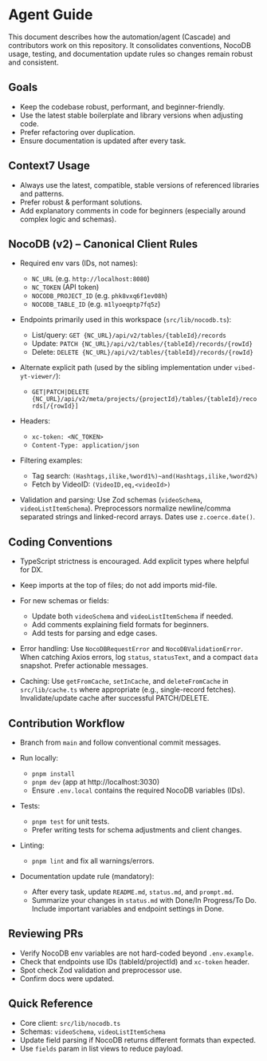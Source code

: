# Agent Guide

This document describes how the automation/agent (Cascade) and contributors work on this repository. It consolidates conventions, NocoDB usage, testing, and documentation update rules so changes remain robust and consistent.

## Goals

- Keep the codebase robust, performant, and beginner-friendly.
- Use the latest stable boilerplate and library versions when adjusting code.
- Prefer refactoring over duplication.
- Ensure documentation is updated after every task.

## Context7 Usage

- Always use the latest, compatible, stable versions of referenced libraries and patterns.
- Prefer robust & performant solutions.
- Add explanatory comments in code for beginners (especially around complex logic and schemas).

## NocoDB (v2) – Canonical Client Rules

- Required env vars (IDs, not names):
  - `NC_URL` (e.g. `http://localhost:8080`)
  - `NC_TOKEN` (API token)
  - `NOCODB_PROJECT_ID` (e.g. `phk8vxq6f1ev08h`)
  - `NOCODB_TABLE_ID` (e.g. `m1lyoeqptp7fq5z`)

- Endpoints primarily used in this workspace (`src/lib/nocodb.ts`):
  - List/query: `GET {NC_URL}/api/v2/tables/{tableId}/records`
  - Update: `PATCH {NC_URL}/api/v2/tables/{tableId}/records/{rowId}`
  - Delete: `DELETE {NC_URL}/api/v2/tables/{tableId}/records/{rowId}`

- Alternate explicit path (used by the sibling implementation under `vibed-yt-viewer/`):
  - `GET|PATCH|DELETE {NC_URL}/api/v2/meta/projects/{projectId}/tables/{tableId}/records[/{rowId}]`

- Headers:
  - `xc-token: <NC_TOKEN>`
  - `Content-Type: application/json`

- Filtering examples:
  - Tag search: `(Hashtags,ilike,%word1%)~and(Hashtags,ilike,%word2%)`
  - Fetch by VideoID: `(VideoID,eq,<videoId>)`

- Validation and parsing: Use Zod schemas (`videoSchema`, `videoListItemSchema`). Preprocessors normalize newline/comma separated strings and linked-record arrays. Dates use `z.coerce.date()`.

## Coding Conventions

- TypeScript strictness is encouraged. Add explicit types where helpful for DX.
- Keep imports at the top of files; do not add imports mid-file.
- For new schemas or fields:
  - Update both `videoSchema` and `videoListItemSchema` if needed.
  - Add comments explaining field formats for beginners.
  - Add tests for parsing and edge cases.

- Error handling: Use `NocoDBRequestError` and `NocoDBValidationError`. When catching Axios errors, log `status`, `statusText`, and a compact `data` snapshot. Prefer actionable messages.

- Caching: Use `getFromCache`, `setInCache`, and `deleteFromCache` in `src/lib/cache.ts` where appropriate (e.g., single-record fetches). Invalidate/update cache after successful PATCH/DELETE.

## Contribution Workflow

- Branch from `main` and follow conventional commit messages.
- Run locally:
  - `pnpm install`
  - `pnpm dev` (app at http://localhost:3030)
  - Ensure `.env.local` contains the required NocoDB variables (IDs).

- Tests:
  - `pnpm test` for unit tests.
  - Prefer writing tests for schema adjustments and client changes.

- Linting:
  - `pnpm lint` and fix all warnings/errors.

- Documentation update rule (mandatory):
  - After every task, update `README.md`, `status.md`, and `prompt.md`.
  - Summarize your changes in `status.md` with Done/In Progress/To Do. Include important variables and endpoint settings in Done.

## Reviewing PRs

- Verify NocoDB env variables are not hard-coded beyond `.env.example`.
- Check that endpoints use IDs (tableId/projectId) and `xc-token` header.
- Spot check Zod validation and preprocessor use.
- Confirm docs were updated.

## Quick Reference

- Core client: `src/lib/nocodb.ts`
- Schemas: `videoSchema`, `videoListItemSchema`
- Update field parsing if NocoDB returns different formats than expected.
- Use `fields` param in list views to reduce payload.
